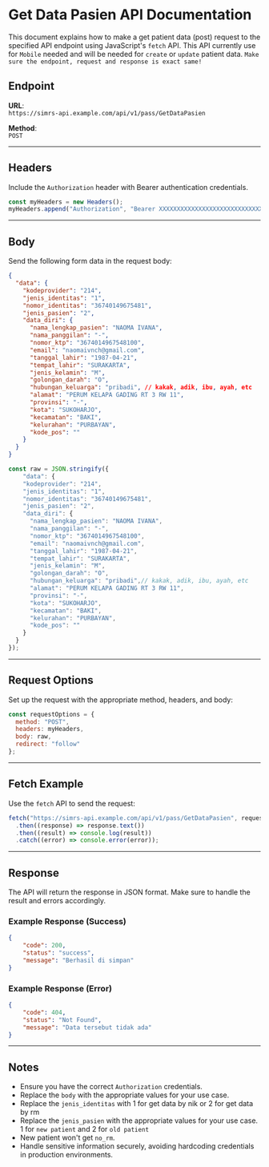 
# Get Data Pasien API Documentation

This document explains how to make a get patient data (post) request to the specified API endpoint using JavaScript's `fetch` API. 
This API currently use for `Mobile` needed and will be needed for `create` or `update` patient data.
`Make sure the endpoint, request and response is exact same!`

## Endpoint

**URL**:  
`https://simrs-api.example.com/api/v1/pass/GetDataPasien`

**Method**:  
`POST`

---

## Headers

Include the `Authorization` header with Bearer authentication credentials.

```javascript
const myHeaders = new Headers();
myHeaders.append("Authorization", "Bearer XXXXXXXXXXXXXXXXXXXXXXXXXXXXXX");
```

---

## Body

Send the following form data in the request body:

```json
{
  "data": {
    "kodeprovider": "214",
    "jenis_identitas": "1",
    "nomor_identitas": "36740149675481",
    "jenis_pasien": "2",
    "data_diri": {
      "nama_lengkap_pasien": "NAOMA IVANA",
      "nama_panggilan": "-",
      "nomor_ktp": "3674014967548100",
      "email": "naomaivnch@gmail.com",
      "tanggal_lahir": "1987-04-21",
      "tempat_lahir": "SURAKARTA",
      "jenis_kelamin": "M",
      "golongan_darah": "O",
      "hubungan_keluarga": "pribadi", // kakak, adik, ibu, ayah, etc
      "alamat": "PERUM KELAPA GADING RT 3 RW 11",
      "provinsi": "-",
      "kota": "SUKOHARJO",
      "kecamatan": "BAKI",
      "kelurahan": "PURBAYAN",
      "kode_pos": ""
    }
  }
}
```

```javascript
const raw = JSON.stringify({
    "data": {
    "kodeprovider": "214",
    "jenis_identitas": "1",
    "nomor_identitas": "36740149675481",
    "jenis_pasien": "2",
    "data_diri": {
      "nama_lengkap_pasien": "NAOMA IVANA",
      "nama_panggilan": "-",
      "nomor_ktp": "3674014967548100",
      "email": "naomaivnch@gmail.com",
      "tanggal_lahir": "1987-04-21",
      "tempat_lahir": "SURAKARTA",
      "jenis_kelamin": "M",
      "golongan_darah": "O",
      "hubungan_keluarga": "pribadi",// kakak, adik, ibu, ayah, etc
      "alamat": "PERUM KELAPA GADING RT 3 RW 11",
      "provinsi": "-",
      "kota": "SUKOHARJO",
      "kecamatan": "BAKI",
      "kelurahan": "PURBAYAN",
      "kode_pos": ""
    }
  }
});
```

---

## Request Options

Set up the request with the appropriate method, headers, and body:

```javascript
const requestOptions = {
  method: "POST",
  headers: myHeaders,
  body: raw,
  redirect: "follow"
};
```

---

## Fetch Example

Use the `fetch` API to send the request:

```javascript
fetch("https://simrs-api.example.com/api/v1/pass/GetDataPasien", requestOptions)
  .then((response) => response.text())
  .then((result) => console.log(result))
  .catch((error) => console.error(error));
```

---

## Response

The API will return the response in JSON format. Make sure to handle the result and errors accordingly.

### Example Response (Success)
```json
{
    "code": 200,
    "status": "success",
    "message": "Berhasil di simpan"
}
```

### Example Response (Error)
```json
{
    "code": 404,
    "status": "Not Found",
    "message": "Data tersebut tidak ada"
}
```

---

## Notes
- Ensure you have the correct `Authorization` credentials.
- Replace the `body` with the appropriate values for your use case.
- Replace the `jenis_identitas` with 1 for get data by nik or 2 for get data by rm
- Replace the `jenis_pasien` with the appropriate values for your use case. 1 for `new patient` and 2 for `old patient`
- New patient won't get `no_rm`.
- Handle sensitive information securely, avoiding hardcoding credentials in production environments.
